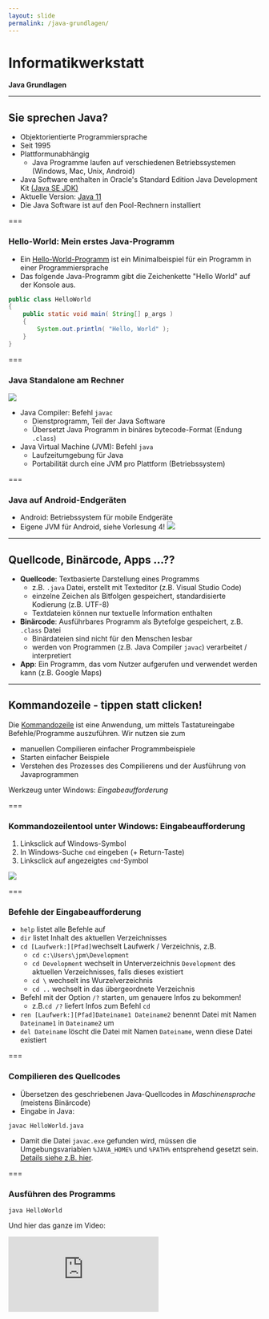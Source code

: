 ```yaml
---
layout: slide
permalink: /java-grundlagen/
---
```


# Informatikwerkstatt
__Java Grundlagen__

---

## Sie sprechen Java?
<!-- Allgemeine Infos zu Java -->
* Objektorientierte Programmiersprache
* Seit 1995
* Plattformunabhängig
	* Java Programme laufen auf verschiedenen Betriebssystemen  (Windows, Mac, Unix, Android)
* Java Software enthalten in Oracle's Standard Edition Java Development Kit [(Java SE JDK)](https://www.oracle.com/technetwork/java/javase/overview/index.html)
* Aktuelle Version: [Java 11](http://jdk.java.net/11/)
* Die Java Software ist auf den Pool-Rechnern installiert

===

### Hello-World: Mein erstes Java-Programm

- Ein [Hello-World-Programm](https://de.wikipedia.org/wiki/Hallo-Welt-Programm) ist ein Minimalbeispiel für ein Programm in einer Programmiersprache
- Das folgende Java-Programm gibt die Zeichenkette "Hello World" auf der Konsole aus.

```java
public class HelloWorld
{
	public static void main( String[] p_args )
	{
		System.out.println( "Hello, World" );
	}
}
```

===

### Java Standalone am Rechner
<!-- eine Subfolie für Java-Standalone am Rechner (Java Runtime) 
--> 
![](http://winf.in.tu-clausthal.de/jpm/infws/img/java-process.png)<!-- todo: agree on destination  in github --> 
 
 - Java Compiler:  Befehl `javac` 
	 - Dienstprogramm, Teil der Java Software
	 - Übersetzt Java Programm in binäres bytecode-Format (Endung `.class`)
 - Java Virtual Machine (JVM): Befehl `java`
	 - Laufzeitumgebung für Java
	 - Portabilität durch eine JVM pro Plattform (Betriebssystem)

===

### Java auf Android-Endgeräten
<!-- eine Subfolie für Java bei Android (Achtung die Infos auf Folien vom letzten Jahr stimmen nicht mehr Dalvik VM wird bei Android nicht mehr benutzt
JPM: Ich würde das eher am Anfang der Android-Intro machen. Hier eher die allgemeine Abbildung, die den Cross-Platform Charakter von Java illustriert, s.u. -->

 - Android: Betriebssystem für mobile Endgeräte
 - Eigene JVM für Android, siehe Vorlesung 4!
  ![](http://winf.in.tu-clausthal.de/jpm/infws/img/java-cross-pf.png)

---

## Quellcode, Binärcode, Apps ...??
 <!-- Übersetzungsvorgang, compilieren + Bundling 
 @Phil: Gehört Bundling nicht eher ins Android Kapitel?-->

 - **Quellcode**: Textbasierte Darstellung eines Programms
	 - z.B. `.java` Datei, erstellt mit Texteditor (z.B. Visual Studio Code)
	 - einzelne Zeichen als Bitfolgen gespeichert, standardisierte Kodierung (z.B. UTF-8)
	 - Textdateien können nur textuelle Information enthalten
 - **Binärcode**: Ausführbares Programm als Bytefolge gespeichert, z.B. `.class` Datei
	 - Binärdateien sind nicht für den Menschen lesbar
	 - werden von Programmen (z.B. Java Compiler `javac`) verarbeitet / interpretiert
 - **App**: Ein Programm, das vom Nutzer aufgerufen und verwendet werden kann (z.B. Google Maps)

---

## Kommandozeile - tippen statt clicken!

Die [Kommandozeile](https://de.wikipedia.org/wiki/Kommandozeile) ist eine Anwendung, um mittels Tastatureingabe Befehle/Programme auszuführen. 
Wir nutzen sie zum
- manuellen  Compilieren einfacher Programmbeispiele
- Starten einfacher Beispiele
- Verstehen des Prozesses des Compilierens und der Ausführung von Javaprogrammen

Werkzeug unter Windows: *Eingabeaufforderung*

===

### Kommandozeilentool unter Windows: Eingabeaufforderung
 1. Linksclick auf Windows-Symbol
 2. In Windows-Suche `cmd` eingeben (+ Return-Taste)
 3. Linksclick auf angezeigtes `cmd`-Symbol
 
![](http://winf.in.tu-clausthal.de/jpm/infws/img/1_cmd.png)

===
### Befehle der Eingabeaufforderung
<!-- Ausgewählte Befehle der Windows Commandline, navigieren in Verzeichnissen & Verzeichnislisting -->
 - `help` listet alle Befehle auf
 - `dir` listet Inhalt des aktuellen Verzeichnisses
 - `cd [Laufwerk:][Pfad]`wechselt Laufwerk / Verzeichnis, z.B. 
	 - `cd c:\Users\jpm\Development`
	 - `cd Development` wechselt in Unterverzeichnis `Development` des aktuellen Verzeichnisses, falls dieses existiert 
	- `cd \` wechselt ins Wurzelverzeichnis
	- `cd ..` wechselt in das übergeordnete Verzeichnis
- Befehl mit der Option `/?` starten, um genauere Infos zu bekommen! 
	- z.B.`cd /?` liefert Infos zum Befehl `cd`
- `ren [Laufwerk:][Pfad]Dateiname1 Dateiname2` benennt Datei mit Namen `Dateiname1` in `Dateiname2` um
- `del Dateiname` löscht die Datei mit Namen `Dateiname`, wenn diese Datei existiert

 ===
### Compilieren des Quellcodes

- Übersetzen des geschriebenen Java-Quellcodes in _Maschinensprache_ (meistens Binärcode)
- Eingabe in Java: 
```shell
javac HelloWorld.java
```

- Damit die Datei `javac.exe` gefunden wird, müssen die Umgebungsvariablen `%JAVA_HOME%` und `%PATH%` entsprehend gesetzt sein. [Details siehe z.B. hier](https://docs.oracle.com/javase/10/install/installation-jdk-and-jre-microsoft-windows-platforms.htm).

===

### Ausführen des Programms

```shell
java HelloWorld
```
Und hier das ganze im Video:

<iframe class="video" src="https://player.vimeo.com/video/287916699" frameborder="0" webkitallowfullscreen mozallowfullscreen allowfullscreen />

---

## @Let's try

1. Starte _Visual Studio Code_
2. Erstelle leere Datei mit dem Namen ```HelloWorld.java```
3. Kopiere oder schreibe den Beispielcode des Hello-World-Programms __exakt, wie angegegben,__ in die Datei
4. Speichere die Datei auf dem Desktop
5. Öffne die _Eingabeaufforderung_
6. Schau mittels ```dir``` wo der Desktop ist
7. Wechsel mit ```cd``` auf den Desktop
8. Compiliere das Programm
9. Führe das Programm aus

---

## Aufbau eines Java-Programms
<!-- wie ist der allgemeine Aufbau eines Java Programs, Stichwort Klasse, Stichwork main, insbesondere Parameter erklären -->
- Betrachten wir noch einmal unser HelloWorld-Programms
```java
public class HelloWorld
{
	public static void main( String[] p_args )
	{
		// Ausgabe 
		System.out.println( "Hello, World" );
	}
}
```
 - Quelldatei enthält Klasse HelloWorld 
	 - *Achtung*: Groß-/Kleinschreibung wird in Java generell unterschieden!
 - Verhalten einer Klasse wird durch Methoden beschrieben
 - Die `HelloWorld` Klasse hat eine Methode ```main``` 
- In der Folge erfahren wir mehr über Klassen und Ihren Aufbau
===
### Klassen 
	
- Zentrale Einheit der objektorientierten Programmierung (s. VL2). 
- Programmcode ist in Klassen organisiert
- Klasse hat Namen (z.B. HelloWorld)
- Konvention: Name der Klasse = Name der Quelldatei, die die Klasse enthält
===
### Methoden
- Strukturieren den Code einer Klasse
- Methode beschrieben durch
	- Rückgabewert (`void` = Methode gibt keinen Wert zurück)
	- Name (`main`)
	- Eingabeparameter (optional), beschrieben durch 
		- Typ, z.B. `String[]` bezeichnet Liste (Array)  von Zeichenketten
		- Name `p_args` 
	- Rumpf mit Anweisungen, in `{ ... }`eingefasst
- Methoden und Klassen können außerdem sog. Modifikatoren haben (z.B. `public`, oder `public static` (siehe VL2)

---

## Java Schlüsselwörter

Java besitzt [50 reservierte Schlüsselwörter](https://en.wikipedia.org/wiki/List_of_Java_keywords), die in der Sprachdefinition festgelegt sind.

* Sie definieren den Grundwortschatz der Programmiersprache, grundlegende Befehle
* Im HelloWorld-Programm haben wir bereits einige davon kennen gelernt: `public`, `class`, `static`, `void`
* Schlüsselwörter dürfen nicht als Variablen-, Funktions-, Methoden-, Klassennamen benutzt werden

---

## Datentypen
<!-- Basisdatentypen, Text, Zahl, Boxing/Unboxing des Compilers -->
- Alle Daten, die in Java-Programmen verarbeitet werden, müssen wohldefinierten Datentyp haben
- jeder Datentyp hat einen Namen und definiert einen Wertebereich
- Java enthält vordefinierte Basisdatentypen, z.B.: 

|Datentyp|Wertebereich|
|--|--|
| int| Ganze Zahl, 32 bit Länge | 
| double| Fliesskommazahl mit doppelter Genauigkeit | 
| boolean|`true` und `false` |
| char | Einzelne Zeichen, 16-bit Länge. z.B. `'a'` |
| String| Zeichenkette, max. $2^{31}-1$ Zeichen. z.B. `"Hello World!"` |

---

## Variablen
<!-- Deklaration von Variablen, Nutzung von Variablen, Keywort "final" -->
 
- Benannter Bereich im Speicher, dem in einem Programm ein Wert zugewiesen werden kann 
- Mithilfe der Datentypen können wir dem Java-Compiler genau beschreiben, welches erlaubte Wert einer Variable sind 
- Wir erweitern unser Hallo World-Programm
``` java
public class HelloWorld
{
	// Variablendeklaration mit Initialisierung
	private final String message = "Hello World";
	public static void main( String[] p_args )
	{
	// Variable wird Methode als Parameter übergeben
		System.out.println( message );
	}
}
```

===

### Zuweisung
<!-- Zuweisungen von Variablen, Beachtung von final -->
- Variable muss vor Verwendung deklariert werden
```  java
	private final String message = "Hello World";
```
- Mit dem Zuweisungsoperator `=` kann einer Variable ein Wert zugewiesen werden
- Wichtig: Initiale Wertzuweisung vor Verwendung einer Variable! 
- Modifikator `final` gibt an, dass die Variable nach der Initialisierung nicht mehr verändert werden darf
- `final` wird häufig verwendet, um Konstanten zu definieren
===

### Verwendung von Variablen bei Methodenaufrufen
``` java
	public static void main( String[] p_args )
	{
		System.out.println( message );
	}
```	
- Die Variable `message` kann nach ihrer Instanziierung als Argument (Parameter) zum Aufruf der Methode  `println()`  (des Objekts `System.out`, siehe VL2) verwendet werden
- Die Variable wird somit übergeben und kann in der Methode weiterverarbeitet werden 

=== 

### main() Methoden
 
 - Findet die Java Virtual Machine bei der Ausführung mit java HelloWorld eine solche Methode, dann wird sie ausgeführt
 -  Programme wie unser HelloWorld Beispiel , die eine main() Methode haben, sind also ausführbar.
 - Das Argument String[] p_args

---

## Typenumwandlung / Casting

<!-- Was bedeutet Casting, wozu wird es benötigt, was ist der Sinn davon, was sind die Nachteile davon, insbesondere parsen von String als numerischer Wert -->

---

## @Let's try

<!-- Codebeispiel Main-Programm, Variablen deklarieren, Variablen setzen, Variablen mit Println ausgeben -->

---

## Ja / Nein / Vielleicht - If-Else

<!-- Aufbau von If-Else, Dangling Else -->

===

### Ternärer Operator

<!-- was ist das, wann nutzt man if, wann den ternären Operator -->

---

## Größer, Kleiner, Gleich - Vergleiche und Operatoren

<!-- Operatoren erklären, Operatoren Precedence erklären -->

---

## @Let's try

<!-- Codebeispiel mit Variablen und If-Else -->

---

## Arrays

<!-- was sind Arrays, wozu sind sie gut, was gibt es für Beschränkungen -->

===

### Array Initialisierung

<!-- verschiedene Arten für die Initialisierung von Arrays -->

===

### Collections

<!-- was ist es, kurz fassen und auf Listen & Sets beschränken -->

---

## Wieder und wieder und wieder... - Schleifen

<!-- for, while und do-while Schleifen, wann benutzt man was anhand eines einfachen zu erklärenden Beispiels -->

===

### For-Each

<!-- was ist for-each, wann ist es sinnvoll >

---

## Infinity Loop

<!-- while true, was passiert intern dabei -> CPU Last 100% -->

---

## Kill it - Der Task-Manager

<!-- wie killt man ein hängendes Java Programm -->

---

## @Let's try

<!-- Schleifen-Beispiel + Infinity Loop Beispiel -->


---

### @Profis - Lambda-Expression & Streaming-API

<!-- 
https://blog.codecentric.de/2013/10/java-8-erste-schritte-mit-lambdas-und-streams/
https://www.baeldung.com/java-8-streams
https://winterbe.com/posts/2014/07/31/java8-stream-tutorial-examples/
-->

---

## Wirf den Fehler - Throw-Exception

<!-- Was sind Exception, Beispiel am besten Division durch 0 -->

---

## Fange den Fehler - try-catch

<!-- wie behandelt man Exceptions -->

---

## @Let's try

<!-- Division durch Null Beispiel fangen + eigenes Beispiel wo eine RuntimeException geworfen wird -->

---

## @Übungsaufgabe

> Schreiben Sie ein Programm, dass einen String und eine Zahl von der Kommandozeile einliest und den String so oft auf der Kommandozeile ausgibt, wie als Zahl gesetzt ist.

* Bei einem leeren String sollte eine Fehlermeldung ausgegeben werden, dass der String leer ist
* Wenn die Zahl $\leq 0$ ist, dann soll eine passende Fehlermeldung ausgegeben werden
* Wenn die Argumentanzahl nicht stimmt soll auch eine passende Meldung ausgegeben werden
* Wenn bei der Umwandlung des Textes in eine Zahl ein Fehler auftritt, dann soll auch eine verständliche Fehlermeldung ausgegeben werden


---

## @Home

1. Installation [Java Development Kit](https://www.oracle.com/technetwork/java/javase/downloads/index.html)
2. [Setzen der Umgebungsvariablen](https://www.java.com/de/download/help/path.xml) ```JAVA_HOME``` und ```PATH```
3. Installation [Visual Studio Code](https://code.visualstudio.com/)
<!--stackedit_data:
eyJoaXN0b3J5IjpbLTE5ODM2MjI3ODYsOTEzNjc1Mzc2LDU5Mz
c1ODQ1MCwxMzA2MTY4NTczLC0xOTM2MjA4MDAzLDEwNzczMDEz
NzcsMTQwMTAxMDMxMiwtNjE1MDA1NDY1LDE2NTU2NjAzNDksLT
c4MzMzOTAxNiwxMTY0MTIzMzYxLDI2NTcyMTE0NCwxMDg4OTY0
ODY5LC0xMTcwODIxNDM0LC0xMDg3NTkxOTczLDE2Mzc2MTQ2OT
ksMTIzMTUzMjg5NywtOTA2NDc4OTUwLC0xOTUyNDI1MzQsLTE3
MzU0NDA4NDNdfQ==
-->